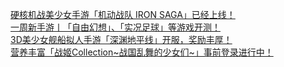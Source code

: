   
[硬核机战美少女手游「机动战队 IRON SAGA」已经上线！](http://www.dianyue.me/archives/783/xufoq4ykk611mmdi/)  
[一周新手游丨「自由幻想」、「实况足球」等游戏开测！](http://www.dianyue.me/archives/792/2ydc7o2zt61b7q92/)  
[3D美少女舰船拟人手游「深渊地平线」开服，奖励丰厚！](http://www.dianyue.me/archives/779/9i8ato7n8xfxp8ow/)  
[营养丰富「战姬Collection~战国乱舞的少女们~」事前登录进行中！](http://www.dianyue.me/archives/783/16hxacnwo9qme7b8/)